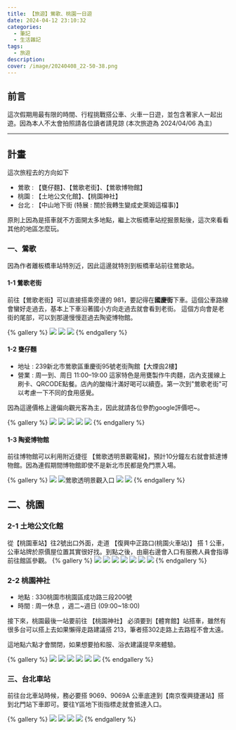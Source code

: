 ```yaml
---
title: 【旅遊】鶯歌、桃園一日遊
date: 2024-04-12 23:10:32
categories: 
  - 筆記 
  - 生活雜記
tags: 
  - 旅遊
description:
cover: /image/20240408_22-50-38.png
---
```

## 前言
這次假期用最有限的時間、行程挑戰搭公車、火車一日遊，並包含著家人一起出遊。因為本人不太會拍照請各位讀者請見諒 (本次旅遊為 2024/04/06 為主)

--- 
## 計畫
這次旅程去的方向如下
- 鶯歌 : 【甕仔麵】、【鶯歌老街】、【鶯歌博物館】
- 桃園 : 【土地公文化館】、【桃園神社】
- 台北 : 【中山地下街 (特展 : 關於我轉生變成史萊姆這檔事)】

原則上因為是搭車就不方面開太多地點，繼上次板橋車站挖掘景點後，這次來看看其他的地區怎麼玩。


### 一、鶯歌
因為作者離板橋車站特別近，因此這邊就特別到板橋車站前往鶯歌站。


#### 1-1 鶯歌老街
前往【鶯歌老街】可以直接搭乘旁邊的 981，要記得在**國慶街**下車。這個公車路線會蠻好走過去，基本上下車沿著國小方向走過去就會看到老街。
這個方向會是老街的尾部，可以到那邊慢慢逛過去陶瓷博物館。

{% gallery %}
![](/image/20240408_22-51-54.png)
![](/image/20240408_22-55-15.png)
![](/image/20240408_22-50-38.png)
{% endgallery %}

#### 1-2 甕仔麵
- 地址 : 239新北市鶯歌區重慶街95號老街陶館【大煙囪2樓】
- 營業 : 周一到、周日 11:00–19:00
這家特色是用甕製作牛肉麵，店內支援線上刷卡、QRCODE點餐。店內的酸梅汁滿好喝可以續壺。第一次到"鶯歌老街"可以考慮一下不同的食用感覺。

因為這邊價格上邊偏向觀光客為主，因此就請各位參酌google評價吧~。

{% gallery %}
![](/image/20240408_22-58-17.png)
![](/image/20240408_22-58-34.png)
![](/image/20240408_22-59-19.png)
![](/image/20240408_22-59-48.png)
![](/image/20240408_23-00-42.png)
{% endgallery %}

#### 1-3 陶瓷博物館
前往博物館可以利用附近捷徑 【鶯歌透明景觀電梯】，預計10分鐘左右就會抵達博物館。因為連假期間博物館即使不是新北市民都是免門票入場。

{% gallery %}
![](/image/20240408_23-11-50.png)
![鶯歌透明景觀入口](/image/20240408_23-15-41.png)
![](/image/20240408_23-14-52.png)
![](/image/20240408_23-15-21.png)
{% endgallery %}



## 二、桃園

### 2-1 土地公文化館
從【桃園車站】往2號出口外面，走道 【復興中正路口(桃園火車站)】 搭 1 公車，公車站牌於原價屋位置其實很好找。到點之後，由廟右邊會入口有服務人員會指導前往館區參觀。
{% gallery %}
![](/image/20240412_22-13-34.png)
![](/image/20240412_22-11-04.png)
![](/image/20240412_22-07-04.png)
![](/image/20240412_22-18-30.png)
![](/image/20240412_22-19-01.png)
![](/image/20240412_22-20-39.png)
![](/image/20240412_22-23-32.png)
{% endgallery %}


### 2-2 桃園神社
- 地點 : 330桃園市桃園區成功路三段200號
- 時間 : 周一休息 ，週二~週日 (09:00~18:00)

接下來，桃園最後一站要前往 【桃園神社】 必須要到【體育館】站搭車，雖然有很多台可以搭上去如果懶得走路建議搭 213，筆者搭302走路上去路程不會太遠。

這地點六點才會關閉，如果想要拍和服、浴衣建議提早來體驗。

{% gallery %}
![](/image/20240412_22-25-11.png)
![](/image/20240412_22-21-22.png)
![](/image/20240412_22-21-54.png)
![](/image/20240412_22-22-37.png)
![](/image/20240412_22-22-54.png)
![](/image/20240412_22-23-10.png)
{% endgallery %}


### 三、台北車站
前往台北車站時候，務必要搭 9069、9069A 公車底達到【南京復興捷運站】搭到北門站下車即可。要往Y區地下街指標走就會抵達入口。


{% gallery %}
![](/image/20240412_22-31-33.png)
![](/image/20240412_22-38-24.png)
![](/image/20240412_22-39-17.png)
![](/image/20240412_22-38-10.png)
{% endgallery %}